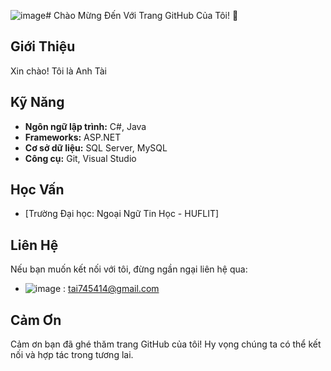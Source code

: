 ![image](https://github.com/user-attachments/assets/49a723dc-e767-47da-8683-8849cdf9be58)# Chào Mừng Đến Với Trang GitHub Của Tôi! 👋

## Giới Thiệu

Xin chào! Tôi là Anh Tài
## Kỹ Năng

- **Ngôn ngữ lập trình:** C#, Java
- **Frameworks:** ASP.NET
- **Cơ sở dữ liệu:** SQL Server, MySQL
- **Công cụ:** Git, Visual Studio

## Học Vấn

- [Trường Đại học: Ngoại Ngữ Tin Học - HUFLIT]

## Liên Hệ

Nếu bạn muốn kết nối với tôi, đừng ngần ngại liên hệ qua:

- ![image](https://github.com/user-attachments/assets/1c175e32-6634-4e24-b68c-777b6876926c)
: tai745414@gmail.com


## Cảm Ơn

Cảm ơn bạn đã ghé thăm trang GitHub của tôi! Hy vọng chúng ta có thể kết nối và hợp tác trong tương lai.

